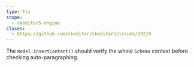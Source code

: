 ```yaml
---
type: Fix
scope:
  - ckeditor5-engine
closes:
  - https://github.com/ckeditor/ckeditor5/issues/19210
---
```


The `model.insertContent()` should verify the whole `Schema` context before checking auto-paragraphing.
